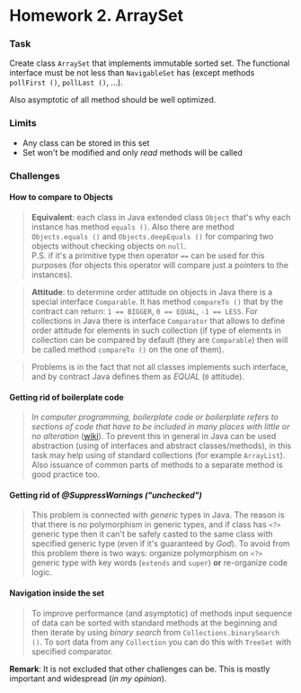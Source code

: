 # Homework 2. ArraySet

### Task

Create class `ArraySet` that implements immutable sorted set.
The functional interface must be not less than `NavigableSet` has 
(except methods `pollFirst ()`, `pollLast ()`, ...).

Also asymptotic of all method should be well optimized.

### Limits

* Any class can be stored in this set
* Set won't be modified and only *read* methods will be called

### Challenges

#### How to compare to Objects
> **Equivalent**: each class in Java extended class `Object` 
that's why each instance has method `equals ()`. Also there
are method `Objects.equals ()` and `Objects.deepEquals ()`
for comparing two objects without checking objects on `null`.  
P.S. if it's a primitive type then operator `==` can be used for
this purposes 
(for objects this operator will compare just a pointers to the instances).

> **Attitude**: to determine order attitude on objects in Java there is
a special interface `Comparable`. 
It has method `compareTo ()` that by the contract can return: 
`1 == BIGGER`, `0 == EQUAL`, `-1 == LESS`.
For collections in Java there is interface `Comparator` that allows
to define order attitude for elements in such collection (if type of
elements in collection can be compared by default (they are `Comparable`)
then will be called method `compareTo ()` on the one of them).

> Problems is in the fact that not all classes implements such interface, and
by contract Java defines them as *EQUAL* (`0` attitude).

#### Getting rid of boilerplate code
> *In computer programming, boilerplate code or boilerplate refers to sections of code* 
*that have to be included in many places with little or no alteration*
([wiki](https://en.wikipedia.org/wiki/Boilerplate_code)).
To prevent this in general in Java can be used abstraction 
(using of interfaces and abstract classes/methods), in this task
may help using of standard collections (for example `ArrayList`).
Also issuance of common parts of methods to a separate method is
good practice too.

#### Getting rid of *@SuppressWarnings ("unchecked")*
> This problem is connected with *generic* types in Java. The reason
is that there is no polymorphism in generic types, and if class has
`<?>` generic type then it can't be safely casted to the same class
with specified generic type (even if it's guaranteed by *God*). To avoid
from this problem there is two ways: organize polymorphism on `<?>` generic type
with key words (`extends` and `super`) **or** re-organize code logic.

#### Navigation inside the set
> To improve performance (and asymptotic) of methods input sequence of data
can be sorted with standard methods at the beginning and then iterate by
using *binary search* from `Collections.binarySearch ()`. To sort
data from any `Collection` you can do this with `TreeSet` with specified comparator.

**Remark**: It is not excluded that other challenges can be.
This is mostly important and widespread (*in my opinion*).